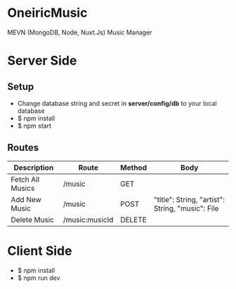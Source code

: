 # OneiricMusic
MEVN (MongoDB, Node, Nuxt.Js) Music Manager

# Server Side
## Setup
- Change database string and secret in **server/config/db** to your local database 
- $ npm install
- $ npm start

## Routes
| Description      | Route          | Method | Body                                              |
|------------------|----------------|--------|---------------------------------------------------|
| Fetch All Musics | /music         | GET    |                                                   |
| Add New Music    | /music         | POST   | "title": String, "artist": String,  "music": File |
| Delete Music     | /music:musicId | DELETE |                                                   |

# Client Side
- $ npm install
- $ npm run dev